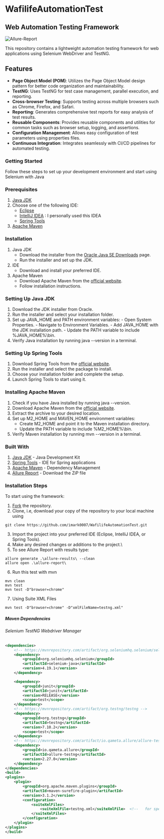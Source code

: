# WafilifeAutomationTest
## Web Automation Testing Framework
![Allure-Report](https://github.com/imark0007/WafilifeAutomationTest/assets/53122092/86362949-ad74-43c8-a605-3ffd6c8ce9af)

This repository contains a lightweight automation testing framework for web applications using Selenium WebDriver and TestNG.

## Features

- **Page Object Model (POM)**: Utilizes the Page Object Model design pattern for better code organization and maintainability.
- **TestNG**: Uses TestNG for test case management, parallel execution, and reporting.
- **Cross-browser Testing**: Supports testing across multiple browsers such as Chrome, Firefox, and Safari.
- **Reporting**: Generates comprehensive test reports for easy analysis of test results.
- **Reusable Components**: Provides reusable components and utilities for common tasks such as browser setup, logging, and assertions.
- **Configuration Management**: Allows easy configuration of test parameters using properties files.
- **Continuous Integration**: Integrates seamlessly with CI/CD pipelines for automated testing.

### Getting Started
Follow these steps to set up your development environment and start using Selenium with Java

### Prerequisites

1. [Java JDK](https://www.oracle.com/java/technologies/javase-jdk15-downloads.html)
2. Choose one of the following IDE:
    - [Eclipse](https://www.eclipse.org/downloads/packages/release/2024-03/r/eclipse-ide-java-developers)
    - [IntelliJ IDEA](https://www.jetbrains.com/idea/download/) : I personally used this IDEA
    - [Spring Tools](https://spring.io/tools)
3. [Apache Maven](https://maven.apache.org/download.cgi)

### Installation

1. Java JDK
    - Download the installer from the [Oracle Java SE Downloads](https://www.oracle.com/java/technologies/javase-jdk15-downloads.html) page.
    - Run the installer and set up the JDK.
2. IDE
    - Download and install your preferred IDE.
3. Apache Maven
    - Download Apache Maven from the [official website](https://maven.apache.org/download.cgi).
    - Follow installation instructions.
  
### Setting Up Java JDK

1. Download the JDK installer from Oracle.
2. Run the installer and select your installation folder.
3. Set up JAVA_HOME and PATH environment variables:
         - Open System Properties.
         - Navigate to Environment Variables.
         - Add JAVA_HOME with the JDK installation path.
         - Update the PATH variable to include %JAVA_HOME%\bin.
4. Verify Java installation by running java --version in a terminal.

### Setting Up Spring Tools

1. Download Spring Tools from the [official website](https://spring.io/tools).
2. Run the installer and select the package to install.
3. Choose your installation folder and complete the setup.
4. Launch Spring Tools to start using it.

### Installing Apache Maven

1. Check if you have Java installed by running java --version.
2. Download Apache Maven from the [official website](https://maven.apache.org/download.cgi).
3. Extract the archive to your desired location.
4. Set up M2_HOME and MAVEN_HOME environment variables:
    - Create M2_HOME and point it to the Maven installation directory.
    - Update the PATH variable to include %M2_HOME%\bin.
5. Verify Maven installation by running mvn --version in a terminal.

### Built With

1. [Java JDK](https://www.oracle.com/java/) - Java Development Kit
2. [Spring Tools](https://spring.io/tools/) - IDE for Spring applications
3. [Apache Maven](https://maven.apache.org/) - Dependency Management
4. [Allure Report](https://repo.maven.apache.org/maven2/io/qameta/allure/allure-commandline/2.29.0/) - Download the ZiP file

### Installation Steps
To start using the framework:

1. [Fork](https://github.com/imark0007/WafilifeAutomationTest.git) the repository.
2. Clone, i.e, download your copy of the repository to your local machine using
```
git clone https://github.com/imark0007/WafilifeAutomationTest.git
```
3. Import the project into your preferred IDE (Eclipse, IntelliJ IDEA, or Spring Tools).
4. Make any desired changes or additions to the project.\
5. To see Allure Report with results type:
```
allure generate .\allure-results\ --clean
allure open .\allure-report\
```
6. Run this test with mvn
```
mvn clean
mvn test
mvn test -D"browser=chrome"

```
7. Using Suite XML Files
```
mvn test -D"browser=chrome" -D"xmlFileName=testng.xml"
```
##### Maven Dependencies

###### Selenium TestNG Webdriver Manager

```xml
<dependencies>
    <!-- https://mvnrepository.com/artifact/org.seleniumhq.selenium/selenium-java -->
    <dependency>
        <groupId>org.seleniumhq.selenium</groupId>
        <artifactId>selenium-java</artifactId>
        <version>4.19.1</version>
    </dependency>

    <dependency>
        <groupId>junit</groupId>
        <artifactId>junit</artifactId>
        <version>RELEASE</version>
        <scope>test</scope>
    </dependency>
    <!-- https://mvnrepository.com/artifact/org.testng/testng -->
    <dependency>
        <groupId>org.testng</groupId>
        <artifactId>testng</artifactId>
        <version>7.10.2</version>
        <scope>test</scope>
    </dependency>
    <!-- https://mvnrepository.com/artifact/io.qameta.allure/allure-testng -->
    <dependency>
        <groupId>io.qameta.allure</groupId>
        <artifactId>allure-testng</artifactId>
        <version>2.27.0</version>
    </dependency>
</dependencies>
<build>
<plugins>
    <plugin>
        <groupId>org.apache.maven.plugins</groupId>
        <artifactId>maven-surefire-plugin</artifactId>
        <version>3.1.2</version>
        <configuration>
            <suiteXmlFiles>
                <suiteXmlFile>testng.xml</suiteXmlFile>  <!--   for specific xml file :  <suiteXmlFile>${xmlFileName}</suiteXmlFile>-->
            </suiteXmlFiles>
        </configuration>
    </plugin>
</plugins>
</build>
```
